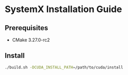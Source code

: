 # SystemX Installation Guide

## Prerequisites
- CMake 3.27.0-rc2

## Install
```bash
./build.sh -DCUDA_INSTALL_PATH=/path/to/cuda/install
```